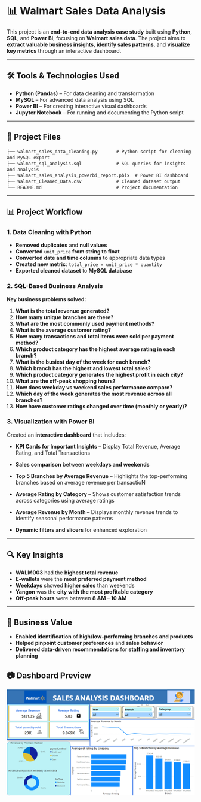 
# 📊 **Walmart Sales Data Analysis**

This project is an **end-to-end data analysis case study** built using **Python**, **SQL**, and **Power BI**, focusing on **Walmart sales data**. The project aims to **extract valuable business insights**, **identify sales patterns**, and **visualize key metrics** through an interactive dashboard.

---

## 🛠️ **Tools & Technologies Used**

- **Python (Pandas)** – For data cleaning and transformation
- **MySQL** – For advanced data analysis using SQL
- **Power BI** – For creating interactive visual dashboards
- **Jupyter Notebook** – For running and documenting the Python script

---

## 📂 **Project Files**

```
├── walmart_sales_data_cleaning.py       # Python script for cleaning and MySQL export
├── walmart_sql_analysis.sql             # SQL queries for insights and analysis
├── Walmart_sales_analysis_powerbi_report.pbix  # Power BI dashboard
├── Walmart_Cleaned_Data.csv             # Cleaned dataset output
└── README.md                            # Project documentation
```

---

## 📊 **Project Workflow**

### **1. Data Cleaning with Python**
- **Removed duplicates** and **null values**
- **Converted** `unit_price` **from string to float**
- **Converted date and time columns** to appropriate data types
- **Created new metric**: `total_price = unit_price * quantity`
- **Exported cleaned dataset** to **MySQL database**

### **2. SQL-Based Business Analysis**
**Key business problems solved:**

1. **What is the total revenue generated?**
2. **How many unique branches are there?**
3. **What are the most commonly used payment methods?**
4. **What is the average customer rating?**
5. **How many transactions and total items were sold per payment method?**
6. **Which product category has the highest average rating in each branch?**
7. **What is the busiest day of the week for each branch?**
8. **Which branch has the highest and lowest total sales?**
9. **Which product category generates the highest profit in each city?**
10. **What are the off-peak shopping hours?**
11. **How does weekday vs weekend sales performance compare?**
12. **Which day of the week generates the most revenue across all branches?**
13. **How have customer ratings changed over time (monthly or yearly)?**

### **3. Visualization with Power BI**
Created an **interactive dashboard** that includes:
- **KPI Cards for Important Insights** – Display Total Revenue, Average Rating, and Total Transactions
- **Sales comparison** between **weekdays and weekends**
- **Top 5 Branches by Average Revenue** – Highlights the top-performing branches based on average revenue per transactioN
- **Average Rating by Category** – Shows customer satisfaction trends across categories using average ratings
- **Average Revenue by Month** – Displays monthly revenue trends to identify seasonal performance patterns
  
- **Dynamic filters and slicers** for enhanced exploration

---

## 🔍 **Key Insights**

- **WALM003** had the **highest total revenue**
- **E-wallets** were the **most preferred payment method**
- **Weekdays** showed **higher sales** than weekends
- **Yangon** was the **city with the most profitable category**
- **Off-peak hours** were between **8 AM – 10 AM**

---

## 🌟 **Business Value**

- **Enabled identification** of **high/low-performing branches and products**
- **Helped pinpoint customer preferences** and **sales behavior**
- **Delivered data-driven recommendations** for **staffing and inventory planning**
## 📷 Dashboard Preview

![Power BI Dashboard](walmart_sales_dashboard.png)

